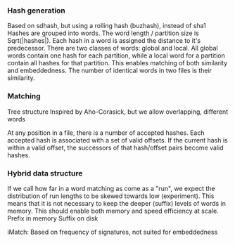 ### Hash generation
Based on sdhash, but using a rolling hash (buzhash), instead of sha1
Hashes are grouped into words.
The word length / partition size is Sqrt(|hashes|). Each hash in a word is assigned the distance to it's predecessor.
There are two classes of words: global and local. All global words contain one hash for each partition, while a local word for a partition contain all hashes for that partition. This enables matching of both similarity and embeddedness.
The number of identical words in two files is their similarity.

### Matching
Tree structure
Inspired by Aho-Corasick, but we allow overlapping, different words

At any position in a file, there is a number of accepted hashes. Each accepted hash is associated with a set of valid offsets. If the current hash is within a valid offset, the successors of that hash/offset pairs become valid hashes.

### Hybrid data structure
If we call how far in a word matching as come as a "run", we expect the distribution of run lengths to be skewed towards low (experiment). This means that it is not necessary to keep the deeper (suffix) levels of words in memory. This should enable both memory and speed efficiency at scale.
Prefix in memory
Suffix on disk



iMatch: Based on frequency of signatures, not suited for embeddedness
